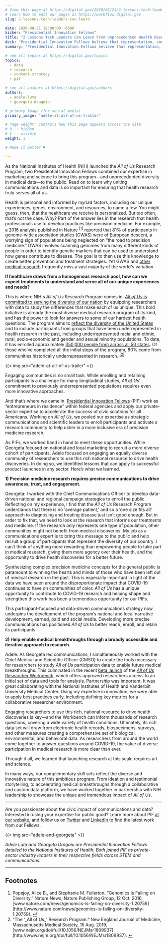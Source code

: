 ```yaml
---
# View this page at https://digital.gov/2020/08/21/2-lessons-tech-leaders-can-learn
# Learn how to edit our pages at https://workflow.digital.gov
slug: 2-lessons-tech-leaders-can-learn

date: 2020-08-21 18:00:00 -0500
kicker: "Presidential Innovation Fellows"
title: "2 Lessons Tech Leaders Can Learn From Unprecedented Health Research"
deck: "Presidential Innovation Fellows believe that representation, communication, and data fuel a strong product launch. Here’s how we put them to work at the National Institutes of Health."
summary: "Presidential Innovation Fellows believe that representation, communication, and data fuel a strong product launch. Here’s how we put them to work at the National Institutes of Health."

# see all topics at https://digital.gov/topics
topics: 
  - data
  - research
  - content-strategy
  - pif

# see all authors at https://digital.gov/authors
authors: 
  - adele-luta
  - georgeta-dragoiu

# primary Image (for social media)
primary_image: "adele-at-all-of-us-trailer"

# Page weight: controls how this page appears across the site
# 0 -- hidden
# 1 -- visible
weight: 1

# Make it better ♥

---
```


As the National Institutes of Health (NIH) launched the _All of Us_ Research Program, two Presidential Innovation Fellows combined our expertise in marketing and science to bring this program&mdash;and unprecedented diversity in medical data&mdash;to the public. Read on to learn why uniting communications and data is so important for ensuring that health research truly serves all of us.

Health is personal and informed by myriad factors, including our unique experiences, genes, environment, and resources, to name a few. You might guess, then, that the healthcare we receive is personalized. But too often, that’s not the case. Why? Part of the answer lies in the research that health professionals use to develop practices like precision medicine. For example, a 2016 analysis published in Nature <sup><a aria-describedby="footnote-label" href="#fn1" id="footnotes-ref1">[1]</a></sup> reported that 81% of participants in genome-wide association studies (GWAS) were of European descent, a worrying sign of populations being neglected on “the road to precision medicine.” GWAS involves scanning genomes from many different kinds of people in order to identify genetic markers that can be used to understand how genes contribute to disease. The goal is to then use this knowledge to create better prevention and treatment strategies. Yet GWAS and [other medical research](https://pubmed.ncbi.nlm.nih.gov/31415071/) frequently miss a vast majority of the world's variation. 

**If healthcare draws from a homogenous research pool, how can we expect treatments to understand and serve all of our unique experiences and needs?**

This is where NIH's _All of Us_ Research Program comes in. [_All of Us_ is committed to serving the diversity of our nation](https://allofus.nih.gov/about/diversity-and-inclusion) by equipping researchers with data to study the differences that make each of us unique. This bold initiative is already the most diverse medical research program of its kind, and has the power to look for answers to some of our hardest health questions. The program aims to [reflect the diversity of the United States](https://journals.plos.org/plosone/article?id=10.1371/journal.pone.0234962) and to include participants from groups that have been underrepresented in health research in the past, including underrepresented racial and ethnic, rural, socio-economic and gender and sexual minority populations. To date, it has enrolled approximately [350,000 people from across all 50 states](https://www.joinallofus.org/coronavirus). Of those who’ve completed all the initial steps of the program, 80% come from communities historically underrepresented in research. <sup><a aria-describedby="footnote-label" href="#fn2" id="footnotes-ref2">[2]</a></sup>

{{< img src="adele-at-all-of-us-trailer" >}}

Engaging communities is no small task. While enrolling and retaining participants is a challenge for many longitudinal studies, _All of Us_' commitment to previously underrepresented populations requires even more innovative approaches. 

And that’s where we came in. [Presidential Innovation Fellows](https://www.presidentialinnovationfellows.gov/) (PIF) work as “entrepreneurs in residence” within federal agencies and apply our private-sector expertise to accelerate the success of civic solutions for all Americans. Working on _All of Us_, we pooled our expertise as strategic communications and scientific leaders to enroll participants and activate a research community to help usher in a more inclusive era of precision medicine research.  

As PIFs, we worked hand in hand to meet these opportunities. While Georgeta focused on national and local marketing to recruit a more diverse cohort of participants, Adele focused on engaging an equally diverse community of researchers to use this rich national resource to drive health discoveries. In doing so, we identified lessons that can apply to successful product launches in any sector. Here’s what we learned.

**1) Precision medicine research requires precise communications to drive awareness, trust, and engagement.**

Georgeta: I worked with the Chief Communications Officer to develop data-driven national and regional campaign strategies to enroll the public. Reflecting on my experience, I find that the _All of Us_ Research Program understands that there is no ‘average patient,’ and so a ‘one size fits all’ approach to diagnosing and treating disease just isn’t good enough. But in order to fix that, we need to look at the research that informs our treatments and medicine. If the research only represents one type of population, other communities might not benefit from medical discoveries. My job as a communications expert is to bring this message to the public and help recruit a group of participants that represent the diversity of our country. I can’t think of anything more rewarding than empowering people to take part in medical research, giving them more agency over their health, and the opportunity to drive health discoveries for a better future. 

Synthesizing complex precision medicine concepts for the general public is paramount to winning the hearts and minds of those who have been left out of medical research in the past. This is especially important in light of the data we have seen around the disproportionate impact that COVID-19 continues to have on communities of color. _All of Us_ has a unique opportunity to contribute to COVID-19 research and helping shape and strengthen this work has been a tremendous opportunity for our PIFs. 

This participant-focused and data-driven communications strategy now underpins the development of the program’s national and local narrative development, earned, paid and social media. Developing more precise communications has positioned _All of Us_ to better reach, enroll, and retain its participants. 

**2) Help enable medical breakthroughs through a broadly accessible and iterative approach to research.**

Adele: As Georgeta led communications, I simultaneously worked with the Chief Medical and Scientific Officer (CMSO) to create the tools necessary for researchers to study _All of Us_ participation data to enable future medical breakthroughs. This culminated in the recent [beta launch](https://allofus.nih.gov/news-events-and-media/announcements/all-us-research-program-begins-beta-testing-data-platform) of the [_All of Us_ Researcher Workbench](https://www.researchallofus.org/workbench/), which offers approved researchers access to an initial set of data and tools for analysis. Partnership was important. It was great collaborating with the National Institutes of Health and Vanderbilt University Medical Center. Using my expertise in innovation, we were able to apply best practices early, including defining key metrics for a collaborative researcher environment.

Engaging researchers to use this rich, national resource to drive health discoveries is key—and the Workbench can inform thousands of research questions, covering a wide variety of health conditions. Ultimately, its rich data set will draw from electronic health records, biospecimens, surveys, and other measures creating a comprehensive set of biological, environmental, and behavioral data. As researchers from around the world come together to answer questions around COVID-19, the value of diverse participation in medical research is more clear than ever. 

Through it all, we learned that launching research at this scale requires art and science. 

In many ways, our complementary skill sets reflect the diverse and innovative nature of this ambitious program. From ideation and testimonial storytelling, to accelerating medical breakthroughs through a collaborative and custom data platform, we have worked together in partnership with NIH leadership to showcase the unique and tremendous impact of _All of Us_. 

***

Are you passionate about the civic impact of communications and data? Interested in using your expertise for public good? Learn more about PIF [at our website](https://pif.gov), and follow us on [Twitter](https://www.twitter.com/PIFgov) and [LinkedIn](https://www.linkedin.com/company/white-house-presidential-innovation-fellows/) to find the latest work from our Fellows.

{{< img src="adele-and-georgeta" >}}

_Adele Luta and Georgeta Dragoiu are Presidential Innovation Fellows detailed to the National Institutes of Health. Both joined PIF as private-sector industry leaders in their respective fields across STEM and communications._

---
<footer>
<h2 id="footnote-label">Footnotes</h2>
<ol>
<li id="fn1">Popejoy, Alice B., and Stephanie M. Fullerton. “Genomics Is Failing on Diversity.” Nature News, Nature Publishing Group, 12 Oct. 2016, [www.nature.com/news/genomics-is-failing-on-diversity-1.20759](http://www.nature.com/news/genomics-is-failing-on-diversity-1.20759). <a href="#footnotes-ref1" aria-label="Back to content">↵</a></li>
<li id="fn2">"The ‘_All of Us_’ Research Program." New England Journal of Medicine, Massachusetts Medical Society, 15 Aug. 2019, [www.nejm.org/doi/full/10.1056/NEJMsr1809937](http://www.nejm.org/doi/full/10.1056/NEJMsr1809937). <a href="#footnotes-ref2" aria-label="Back to content">↵</a></li>
</ol>
<footer>
